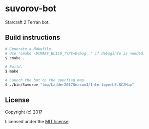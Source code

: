# suvorov-bot
Starcraft 2 Terran bot.

## Build instructions
```bash
# Generate a Makefile.
# Use 'cmake -DCMAKE_BUILD_TYPE=Debug .' if debuginfo is needed.
$ cmake .

# Build.
$ make

# Launch the bot on the specfied map.
$ ./bin/Suvorov "tmp/Ladder2017Season3/InterloperLE.SC2Map"
```
## License

Copyright (c) 2017

Licensed under the [MIT license](LICENSE).
